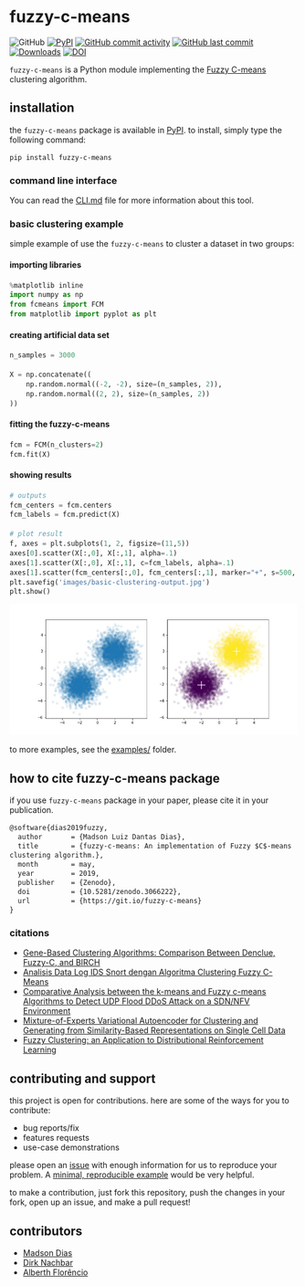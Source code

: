 # fuzzy-c-means

![GitHub](https://img.shields.io/github/license/omadson/fuzzy-c-means.svg)
[![PyPI](https://img.shields.io/pypi/v/fuzzy-c-means.svg)](http://pypi.org/project/fuzzy-c-means/)
[![GitHub commit activity](https://img.shields.io/github/commit-activity/w/omadson/fuzzy-c-means.svg)](https://github.com/omadson/fuzzy-c-means/pulse)
[![GitHub last commit](https://img.shields.io/github/last-commit/omadson/fuzzy-c-means.svg)](https://github.com/omadson/fuzzy-c-means/commit/master)
[![Downloads](https://pepy.tech/badge/fuzzy-c-means)](https://pepy.tech/project/fuzzy-c-means)
[![DOI](https://zenodo.org/badge/186457481.svg)](https://zenodo.org/badge/latestdoi/186457481)


`fuzzy-c-means` is a Python module implementing the [Fuzzy C-means][1] clustering algorithm.

## installation
the `fuzzy-c-means` package is available in [PyPI](https://pypi.org/project/fuzzy-c-means/). to install, simply type the following command:
```
pip install fuzzy-c-means
```
<!-- by default, the `fuzzy-c-means` uses [jax](https://github.com/google/jax) library, which only works on Linux systems. If you are a Windows user, try to install using:
```
pip install fuzzy-c-means[windows]
``` -->
### command line interface
<!-- if you prefer, you can install the command line interface so that you can use the library without having to program. To install, just use the command:
```
pip install fuzzy-c-means[cli]
``` -->
You can read the [CLI.md](https://github.com/omadson/fuzzy-c-means/blob/master/CLI.md) file for more information about this tool.

<!-- ## running examples

If you want to run the examples on [examples/](https://github.com/omadson/fuzzy-c-means/tree/master/examples) folder, try to install the extra dependencies.

```
pip install fuzzy-c-means[examples]
``` -->

### basic clustering example
simple example of use the `fuzzy-c-means` to cluster a dataset in two groups:

#### importing libraries
```Python
%matplotlib inline
import numpy as np
from fcmeans import FCM
from matplotlib import pyplot as plt
```

#### creating artificial data set
```Python
n_samples = 3000

X = np.concatenate((
    np.random.normal((-2, -2), size=(n_samples, 2)),
    np.random.normal((2, 2), size=(n_samples, 2))
))
```

#### fitting the fuzzy-c-means
```Python
fcm = FCM(n_clusters=2)
fcm.fit(X)
```

#### showing results
```Python
# outputs
fcm_centers = fcm.centers
fcm_labels = fcm.predict(X)

# plot result
f, axes = plt.subplots(1, 2, figsize=(11,5))
axes[0].scatter(X[:,0], X[:,1], alpha=.1)
axes[1].scatter(X[:,0], X[:,1], c=fcm_labels, alpha=.1)
axes[1].scatter(fcm_centers[:,0], fcm_centers[:,1], marker="+", s=500, c='w')
plt.savefig('images/basic-clustering-output.jpg')
plt.show()
```
<div align="center">
    <img src="https://raw.githubusercontent.com/omadson/fuzzy-c-means/master/examples/images/basic-clustering-output.jpg">
</div>

to more examples, see the [examples/](https://github.com/omadson/fuzzy-c-means/tree/master/examples) folder.


## how to cite fuzzy-c-means package
if you use `fuzzy-c-means` package in your paper, please cite it in your publication.
```
@software{dias2019fuzzy,
  author       = {Madson Luiz Dantas Dias},
  title        = {fuzzy-c-means: An implementation of Fuzzy $C$-means clustering algorithm.},
  month        = may,
  year         = 2019,
  publisher    = {Zenodo},
  doi          = {10.5281/zenodo.3066222},
  url          = {https://git.io/fuzzy-c-means}
}
```

### citations
 - [Gene-Based Clustering Algorithms: Comparison Between Denclue, Fuzzy-C, and BIRCH](https://doi.org/10.1177/1177932220909851)
 - [Analisis Data Log IDS Snort dengan Algoritma Clustering Fuzzy C-Means](https://doi.org/10.24843/MITE.2020.v19i01.P14)
 - [Comparative Analysis between the k-means and Fuzzy c-means Algorithms to Detect UDP Flood DDoS Attack on a SDN/NFV Environment](https://doi.org/10.5220/0010176201050112)
 - [Mixture-of-Experts Variational Autoencoder for Clustering and Generating from Similarity-Based Representations on Single Cell Data](https://arxiv.org/abs/1910.07763)
 - [Fuzzy Clustering: an Application to Distributional Reinforcement Learning](https://doi.org/10.34726/hss.2021.86783)


## contributing and support

this project is open for contributions. here are some of the ways for you to contribute:
 - bug reports/fix
 - features requests
 - use-case demonstrations

please open an [issue](https://github.com/omadson/fuzzy-c-means/issues) with enough information for us to reproduce your problem. A [minimal, reproducible example](https://stackoverflow.com/help/minimal-reproducible-example) would be very helpful.

to make a contribution, just fork this repository, push the changes in your fork, open up an issue, and make a pull request!

## contributors
 - [Madson Dias](https://github.com/omadson)
 - [Dirk Nachbar](https://github.com/dirknbr)
 - [Alberth Florêncio](https://github.com/zealberth)

[1]: https://doi.org/10.1016/0098-3004(84)90020-7
[2]: http://scikit-learn.org/
